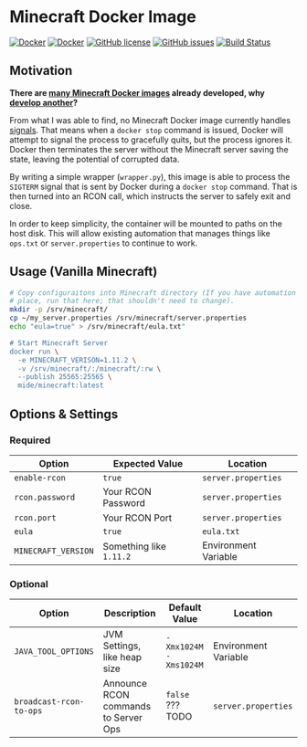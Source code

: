 # Minecraft Docker Image

[![Docker](https://img.shields.io/docker/pulls/mide/minecraft.svg)](https://hub.docker.com/r/mide/minecraft/) [![Docker](https://img.shields.io/docker/stars/mide/minecraft.svg)](https://hub.docker.com/r/mide/minecraft/) [![GitHub license](https://img.shields.io/badge/license-MIT-blue.svg)](https://raw.githubusercontent.com/mide/minecraft/master/LICENSE) [![GitHub issues](https://img.shields.io/github/issues/mide/minecraft.svg)](https://github.com/mide/minecraft/issues) [![Build Status](https://travis-ci.org/mide/minecraft.svg)](https://travis-ci.org/mide/minecraft)

## Motivation

**There are [many Minecraft Docker images](https://hub.docker.com/search/?isAutomated=0&isOfficial=0&page=1&pullCount=0&q=minecraft&starCount=0) already developed, why [develop another](https://xkcd.com/927/)?**

From what I was able to find, no Minecraft Docker image currently handles [signals](https://en.wikipedia.org/wiki/Unix_signal). That means when a `docker stop` command is issued, Docker will attempt to signal the process to gracefully quits, but the process ignores it. Docker then terminates the server without the Minecraft server saving the state, leaving the potential of corrupted data.

By writing a simple wrapper (`wrapper.py`), this image is able to process the `SIGTERM` signal that is sent by Docker during a `docker stop` command. That is then turned into an RCON call, which instructs the server to safely exit and close.

In order to keep simplicity, the container will be mounted to paths on the host disk. This will allow existing automation that manages things like `ops.txt` or `server.properties` to continue to work.

## Usage (Vanilla Minecraft)

```bash
# Copy configuraitons into Minecraft directory (If you have automation in
# place, run that here; that shouldn't need to change).
mkdir -p /srv/minecraft/
cp ~/my_server.properties /srv/minecraft/server.properties
echo "eula=true" > /srv/minecraft/eula.txt"

# Start Minecraft Server
docker run \
  -e MINECRAFT_VERISON=1.11.2 \
  -v /srv/minecraft/:/minecraft/:rw \
  --publish 25565:25565 \
  mide/minecraft:latest
```

## Options & Settings

### Required

|  Option | Expected Value | Location |
|---|---|---|
| `enable-rcon` | `true` | `server.properties`  |
| `rcon.password` | Your RCON Password  | `server.properties`  |
| `rcon.port` | Your RCON Port | `server.properties`  |
| `eula` | `true` | `eula.txt` |
| `MINECRAFT_VERSION` | Something like `1.11.2`| Environment Variable|

### Optional

|  Option | Description | Default Value | Location  |
|---|---|---|---|
|`JAVA_TOOL_OPTIONS` | JVM Settings, like heap size | `-Xmx1024M -Xms1024M` | Environment Variable|
|`broadcast-rcon-to-ops` | Announce RCON commands to Server Ops | `false` ??? TODO | `server.properties`|
